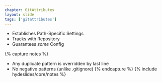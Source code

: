 ```yaml
---
chapter: GitAttributes
layout: slide
tags: ['gitattributes']
---
```


* Establishes Path-Specific Settings
* Tracks with Repository
* Guarantees _some_ Config


{% capture notes %}
* Any duplicate pattern is overridden by last line
* No negative patterns (unlike .gitignore)
{% endcapture %}
{% include hydeslides/core/notes %}